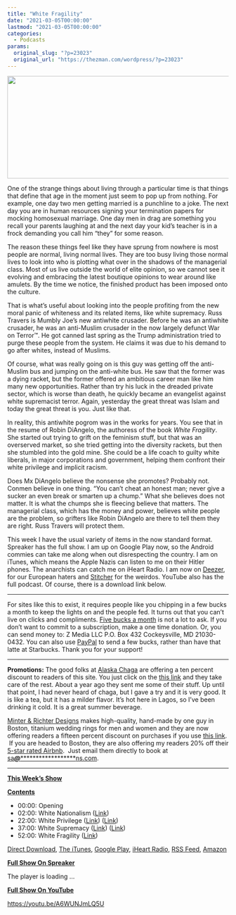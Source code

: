 ```yaml
---
title: "White Fragility"
date: "2021-03-05T00:00:00"
lastmod: "2021-03-05T00:00:00"
categories:
  - Podcasts
params:
  original_slug: "?p=23023"
  original_url: "https://thezman.com/wordpress/?p=23023"
---
```


[<img
src="http://thezman.com/wordpress/wp-content/uploads/2018/01/Power-Hour.png"
decoding="async" width="600" height="233" />](http://thezman.com/wordpress/wp-content/uploads/2018/01/Power-Hour.png)

One of the strange things about living through a particular time is that
things that define that age in the moment just seem to pop up from
nothing. For example, one day two men getting married is a punchline to
a joke. The next day you are in human resources signing your termination
papers for mocking homosexual marriage. One day men in drag are
something you recall your parents laughing at and the next day your
kid’s teacher is in a frock demanding you call him “they” for some
reason.

The reason these things feel like they have sprung from nowhere is most
people are normal, living normal lives. They are too busy living those
normal lives to look into who is plotting what over in the shadows of
the managerial class. Most of us live outside the world of elite
opinion, so we cannot see it evolving and embracing the latest boutique
opinions to wear around like amulets. By the time we notice, the
finished product has been imposed onto the culture.

That is what’s useful about looking into the people profiting from the
new moral panic of whiteness and its related items, like white
supremacy. Russ Travers is Mumbly Joe’s new antiwhite crusader. Before
he was an antiwhite crusader, he was an anti-Muslim crusader in the now
largely defunct War on Terror™. He got canned last spring as the Trump
administration tried to purge these people from the system. He claims it
was due to his demand to go after whites, instead of Muslims.

Of course, what was really going on is this guy was getting off the
anti-Muslim bus and jumping on the anti-white bus. He saw that the
former was a dying racket, but the former offered an ambitious career
man like him many new opportunities. Rather than try his luck in the
dreaded private sector, which is worse than death, he quickly became an
evangelist against white supremacist terror. Again, yesterday the great
threat was Islam and today the great threat is you. Just like that.

In reality, this antiwhite pogrom was in the works for years. You see
that in the resume of Robin DiAngelo, the authoress of the book *White
Fragility*. She started out trying to grift on the feminism stuff, but
that was an overserved market, so she tried getting into the diversity
rackets, but then she stumbled into the gold mine. She could be a life
coach to guilty white liberals, in major corporations and government,
helping them confront their white privilege and implicit racism.

Does Mx DiAngelo believe the nonsense she promotes? Probably not. Conmen
believe in one thing. “You can’t cheat an honest man; never give a
sucker an even break or smarten up a chump.” What she believes does not
matter. It is what the chumps she is fleecing believe that matters. The
managerial class, which has the money and power, believes white people
are the problem, so grifters like Robin DiAngelo are there to tell them
they are right. Russ Travers will protect them.

This week I have the usual variety of items in the now standard format.
Spreaker has the full show. I am up on Google Play now, so the Android
commies can take me along when out disrespecting the country. I am on
iTunes, which means the Apple Nazis can listen to me on their Hitler
phones. The anarchists can catch me on iHeart Radio. I am now on
<a href="https://www.deezer.com/show/623032" rel="noopener noreferrer"
target="_blank">Deezer</a>, for our European haters and <a
href="https://www.stitcher.com/podcast/the-z-blog-power-hour?refid=stpr"
rel="noopener noreferrer" target="_blank">Stitcher</a> for the weirdos.
YouTube also has the full podcast. Of course, there is a download link
below.

------------------------------------------------------------------------

For sites like this to exist, it requires people like you chipping in a
few bucks a month to keep the lights on and the people fed. It turns out
that you can’t live on clicks and compliments.
<a href="https://www.subscribestar.com/the-z-blog"
rel="noopener noreferrer" target="_blank">Five bucks a month</a> is not
a lot to ask. If you don’t want to commit to a subscription, make a one
time donation. Or, you can send money to: Z Media LLC P.O. Box 432
Cockeysville, MD 21030-0432. You can also use <a
href="https://www.paypal.com/cgi-bin/webscr?cmd=_s-xclick&amp;hosted_button_id=UDAS2Q8JYA6CN&amp;source=url"
rel="noopener noreferrer" target="_blank">PayPal</a> to send a few
bucks, rather than have that latte at Starbucks. Thank you for your
support!

------------------------------------------------------------------------

**Promotions:** The good folks at
<a href="https://alaskachaga.us/" rel="noopener noreferrer"
target="_blank">Alaska Chaga</a> are offering a ten percent discount to
readers of this site. You just click on the
<a href="https://alaskachaga.us/discount/ZMAN" rel="noopener noreferrer"
target="_blank">this link</a> and they take care of the rest. About a
year ago they sent me some of their stuff. Up until that point, I had
never heard of chaga, but I gave a try and it is very good. It is like a
tea, but it has a milder flavor. It’s hot here in Lagos, so I’ve been
drinking it cold. It is a great summer beverage.

<a href="https://www.minterandrichterdesigns.com/"
rel="noreferrer nofollow noopener" target="_blank">Minter &amp; Richter
Designs</a> makes high-quality, hand-made by one guy in Boston, titanium
wedding rings for men and women and they are now offering readers a
fifteen percent discount on purchases if you use
<a href="https://www.minterandrichterdesigns.com/discount/ZMAN"
rel="noreferrer nofollow noopener" target="_blank">this link</a>. 
 <span class="highlight"><span class="colour"><span class="font"><span class="size">If
you are headed to Boston, they are also offering my readers 20% off
their <a
href="https://www.airbnb.com/users/7988017/listings?user_id=7988017&amp;s=3"
rel="noopener noreferrer" target="_blank">5-star rated Airbnb</a>.  Just
email them directly to book at
<a href="mailto:sa***@*********************ns.com"
data-original-string="CgJJf3F+7kKLxupueDK0Xg==cb7FGDrBQ97cNDpXa/Tt8s9b988F4CVlgP/FTNzmyAFFql2j1IgRqEk1NiSbF2Q8gkw"><span
class="apbct-email-encoder"
data-original-string="h56t6U0fM93cFkyB0FB5xQ==cb7Vz+BMjobfFj3AJzRlFrZXgZAjROGHc9yJMOwPAIZc/ThWuzO+KJw2ps5USuY/k/n"
title="This contact has been encoded by Anti-Spam by CleanTalk. Click to decode. To finish the decoding make sure that JavaScript is enabled in your browser.">sa<span
class="apbct-blur">***</span>@<span
class="apbct-blur">*********************</span>ns.com</span></a>.</span></span></span></span>

------------------------------------------------------------------------

**<u>This Week’s Show</u>**

**<u>Contents</u>**

-   00:00: Opening
-   02:00: White Nationalism (<a
    href="https://www.msn.com/en-us/money/realestate/top-50-safest-cities-in-the-us/ss-BB1dPqLf?item=flights%3Aprg-enterpriseblended-t%2C1s-ent-microsoft&amp;ocid=entnewsntp"
    rel="noopener" target="_blank">Link</a>)
-   22:00: White Privilege (<a
    href="https://www.nytimes.com/interactive/2020/us/covid-19-vaccine-doses.html"
    rel="noopener" target="_blank">Link</a>)
    (<a href="https://archive.is/xpKSk" rel="noopener"
    target="_blank">Link</a>)
-   37:00: White Supremacy (<a
    href="https://www.thedailybeast.com/biden-taps-a-war-on-terror-veteran-to-stop-white-supremacists"
    rel="noopener" target="_blank">Link</a>) (<a
    href="https://forward.com/opinion/464924/white-supremacy-jews-of-color-dollinger/"
    rel="noopener" target="_blank">Link</a>)
-   52:00: White Fragility (<a
    href="https://education.uw.edu/sites/default/files//profiles/cv/CV_DiAngelo.pdf"
    rel="noopener" target="_blank">Link</a>)

<a href="https://api.spreaker.com/v2/episodes/43744442/download.mp3"
rel="noopener" target="_blank">Direct Download</a>, <a
href="https://itunes.apple.com/us/podcast/the-z-blog-power-hour/id1262799640?mt=2"
rel="noopener noreferrer" target="_blank">The iTunes</a>, <a
href="https://podcasts.google.com/?feed=aHR0cHM6Ly93d3cuc3ByZWFrZXIuY29tL3Nob3cvMjU4OTY1Ny9lcGlzb2Rlcy9mZWVk"
rel="noopener noreferrer" target="_blank">Google Play</a>, <a href="https://www.iheart.com/podcast/the-z-blog-power-hour-29246491/"
rel="noopener noreferrer" target="_blank">iHeart Radio,</a>
<a href="https://www.spreaker.com/show/2589657/episodes/feed"
rel="noopener noreferrer" target="_blank">RSS Feed</a>, <a
href="https://music.amazon.com/podcasts/0d8bc343-742c-40fe-95c8-616ccf4cf1fa/The-Z-Blog-Power-Hour"
rel="noopener noreferrer" target="_blank">Amazon</a>

**<u>Full Show On Spreaker</u>**

The player is loading ...

<span class="widget_spinner dark"></span>

**<u>Full Show On YouTube</u>**

https://youtu.be/A6WUNJmLQ5U
